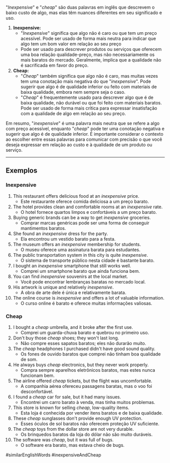 "*Inexpensive*" e "*cheap*" são duas palavras em inglês que descrevem o baixo custo de algo, mas elas têm nuances diferentes em seu significado e uso.

1. **Inexpensive:**
	- "*Inexpensive*" significa que algo não é caro ou que tem um preço acessível. Pode ser usado de forma mais neutra para indicar que algo tem um bom valor em relação ao seu preço
	- Pode ser usado para descrever produtos ou serviços que oferecem uma boa relação qualidade-preço, mas não necessariamente os mais baratos do mercado. Geralmente, implica que a qualidade não é sacrificada em favor do preço.
2. **Cheap:**
	- "*Cheap*" também significa que algo não é caro, mas muitas vezes tem uma conotação mais negativa do que "*inexpensive*". Pode sugerir que algo é de qualidade inferior ou feito com materiais de baixa qualidade, embora nem sempre seja o caso.
	- "*Cheap*" é frequentemente usado para descrever algo que é de baixa qualidade, não durável ou que foi feito com materiais baratos. Pode ser usado de forma mais crítica para expressar insatisfação com a qualidade de algo em relação ao seu preço.

Em resumo, "*inexpensive*" é uma palavra mais neutra que se refere a algo com preço acessível, enquanto "*cheap*" pode ter uma conotação negativa e sugerir que algo é de qualidade inferior. É importante considerar o contexto ao escolher entre essas palavras para comunicar com precisão o que você deseja expressar em relação ao custo e à qualidade de um produto ou serviço.

---

## Exemplos

### **Inexpensive**
1. This restaurant offers delicious food at an *inexpensive* price.
	- Este restaurante oferece comida deliciosa a um preço barato.
2. The hotel provides clean and comfortable rooms at an *inexpensive* rate.
	- O hotel fornece quartos limpos e confortáveis a um preço barato.
3. Buying generic brands can be a way to get *inexpensive* groceries.
	- Comprar marcas genéricas pode ser uma forma de conseguir mantimentos baratos.
4. She found an *inexpensive* dress for the party.
	- Ela encontrou um vestido barato para a festa.
5. The museum offers an *inexpensive* membership for students.
	- O museu oferece uma assinatura barata para estudantes.
6. The public transportation system in this city is quite *inexpensive*.
	- O sistema de transporte público nesta cidade é bastante barato. 
7. I bought an *inexpensive* smartphone that still works well.
	- Comprei um smartphone barato que ainda funciona bem.
8. You can find *inexpensive* souvenirs at the local market.
	- Você pode encontrar lembranças baratas no mercado local.
9. His artwork is unique and relatively *inexpensive*.
	- A obra de arte dele é única e relativamente barata.
10. The online course is *inexpensive* and offers a lot of valuable information.
	- O curso online é barato e oferece muitas informações valiosas.

### Cheap
1. I bought a *cheap* umbrella, and it broke after the first use.
	- Comprei um guarda-chuva barato e quebrou no primeiro uso.
2. Don't buy those *cheap* shoes; they won't last long.
	- Não compre esses sapatos baratos; eles não durarão muito.
3. The *cheap* headphones I purchased didn't have good sound quality.
	- Os fones de ouvido baratos que comprei não tinham boa qualidade de som.
4. He always buys *cheap* electronics, but they never work properly.
	- Compra sempre aparelhos eletrônicos baratos, mas estes nunca funcionam bem.
5. The airline offered *cheap* tickets, but the flight was uncomfortable.
	- A companhia aérea ofereceu passagens baratas, mas o voo foi desconfortável.
6. I found a *cheap* car for sale, but it had many issues.
	- Encontrei um carro barato à venda, mas tinha muitos problemas.
7. This store is known for selling *cheap*, low-quality items.
	- Esta loja é conhecida por vender itens baratos e de baixa qualidade.
8. These *cheap* sunglasses don't provide enough UV protection.
	- Esses óculos de sol baratos não oferecem proteção UV suficiente.
9. The *cheap* toys from the dollar store are not very durable.
	- Os brinquedos baratos da loja do dólar não são muito duráveis.
10. The software was *cheap*, but it was full of bugs.
	- O software era barato, mas estava cheio de bugs.

#similarEnglishWords 
#inexpensiveAndCheap